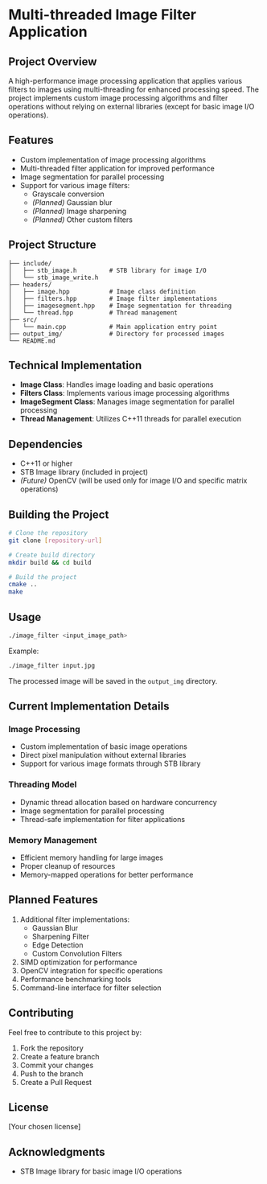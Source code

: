 # Multi-threaded Image Filter Application

## Project Overview
A high-performance image processing application that applies various filters to images using multi-threading for enhanced processing speed. The project implements custom image processing algorithms and filter operations without relying on external libraries (except for basic image I/O operations).

## Features
- Custom implementation of image processing algorithms
- Multi-threaded filter application for improved performance
- Image segmentation for parallel processing
- Support for various image filters:
  - Grayscale conversion
  - *(Planned)* Gaussian blur
  - *(Planned)* Image sharpening
  - *(Planned)* Other custom filters

## Project Structure
```
├── include/
│   ├── stb_image.h         # STB library for image I/O
│   └── stb_image_write.h
├── headers/
│   ├── image.hpp           # Image class definition
│   ├── filters.hpp         # Image filter implementations
│   ├── imagesegment.hpp    # Image segmentation for threading
│   └── thread.hpp          # Thread management
├── src/
│   └── main.cpp            # Main application entry point
├── output_img/             # Directory for processed images
└── README.md
```

## Technical Implementation
- **Image Class**: Handles image loading and basic operations
- **Filters Class**: Implements various image processing algorithms
- **ImageSegment Class**: Manages image segmentation for parallel processing
- **Thread Management**: Utilizes C++11 threads for parallel execution

## Dependencies
- C++11 or higher
- STB Image library (included in project)
- *(Future)* OpenCV (will be used only for image I/O and specific matrix operations)

## Building the Project
```bash
# Clone the repository
git clone [repository-url]

# Create build directory
mkdir build && cd build

# Build the project
cmake ..
make
```

## Usage
```bash
./image_filter <input_image_path>
```

Example:
```bash
./image_filter input.jpg
```

The processed image will be saved in the `output_img` directory.

## Current Implementation Details

### Image Processing
- Custom implementation of basic image operations
- Direct pixel manipulation without external libraries
- Support for various image formats through STB library

### Threading Model
- Dynamic thread allocation based on hardware concurrency
- Image segmentation for parallel processing
- Thread-safe implementation for filter applications

### Memory Management
- Efficient memory handling for large images
- Proper cleanup of resources
- Memory-mapped operations for better performance

## Planned Features
1. Additional filter implementations:
   - Gaussian Blur
   - Sharpening Filter
   - Edge Detection
   - Custom Convolution Filters
2. SIMD optimization for performance
3. OpenCV integration for specific operations
4. Performance benchmarking tools
5. Command-line interface for filter selection

## Contributing
Feel free to contribute to this project by:
1. Fork the repository
2. Create a feature branch
3. Commit your changes
4. Push to the branch
5. Create a Pull Request

## License
[Your chosen license]

## Acknowledgments
- STB Image library for basic image I/O operations
